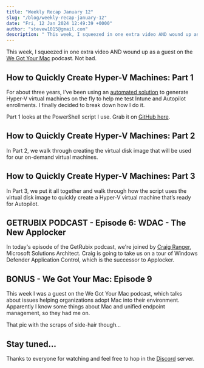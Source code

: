 ```yaml
---
title: "Weekly Recap January 12"
slug: "/blog/weekly-recap-january-12"
date: "Fri, 12 Jan 2024 12:49:39 +0000"
author: "stevew1015@gmail.com"
description: " This week, I squeezed in one extra video AND wound up as a guest on the We Got Your Mac podcast. Not bad.How to Quickly Create Hyper-V Machines: Part 1 For about three years, I’ve been using an automated solution to generate"
---
```


This week, I squeezed in one extra video AND wound up as a guest on the [We Got Your Mac](https://www.youtube.com/channel/UCDTrGbF9OINBQ146kWfqL6A) podcast. Not bad.

How to Quickly Create Hyper-V Machines: Part 1
----------------------------------------------

For about three years, I’ve been using an [automated solution](https://www.getrubix.com/blog/hyped-up-hyper-v) to generate Hyper-V virtual machines on the fly to help me test Intune and Autopilot enrollments. I finally decided to break down how I do it.

Part 1 looks at the PowerShell script I use. Grab it on [GitHub here](https://github.com/stevecapacity/IntunePowershell/blob/main/createHyperV.ps1).

How to Quickly Create Hyper-V Machines: Part 2
----------------------------------------------

In Part 2, we walk through creating the virtual disk image that will be used for our on-demand virtual machines.

How to Quickly Create Hyper-V Machines: Part 3
----------------------------------------------

In Part 3, we put it all together and walk through how the script uses the virtual disk image to quickly create a Hyper-V virtual machine that’s ready for Autopilot.

GETRUBIX PODCAST - Episode **6**: WDAC - The New Applocker
----------------------------------------------------------

In today's episode of the GetRubix podcast, we're joined by [Craig Ranger](https://www.linkedin.com/in/craig-ranger-885687227/), Microsoft Solutions Architect. Craig is going to take us on a tour of Windows Defender Application Control, which is the successor to Applocker.

BONUS - We Got Your Mac: Episode 9
----------------------------------

This week I was a guest on the We Got Your Mac podcast, which talks about issues helping organizations adopt Mac into their environment. Apparently I know some things about Mac and unified endpoint management, so they had me on.

That pic with the scraps of side-hair though…

Stay tuned…
-----------

Thanks to everyone for watching and feel free to hop in the [Discord](https://discord.gg/getrubix) server.
